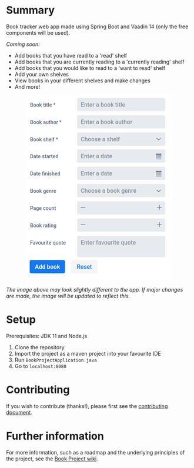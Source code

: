 # Summary

Book tracker web app made using Spring Boot and Vaadin 14 (only the free components will be used).

*Coming soon:*
- Add books that you have read to a 'read' shelf
- Add books that you are currently reading to a 'currently reading' shelf
- Add books that you would like to read to a 'want to read' shelf
- Add your own shelves
- View books in your different shelves and make changes
- And more!

<p align="center">
    <img src="/media/book-form.png" alt="New book form"/>
</p>

*The image above may look slightly different to the app. If major changes are made, the image will be updated to reflect this.*

# Setup

Prerequisites: JDK 11 and Node.js

1. Clone the repository
2. Import the project as a maven project into your favourite IDE
3. Run `BookProjectApplication.java`
4. Go to `localhost:8080`

# Contributing

If you wish to contribute (thanks!), please first see the [contributing document](https://github.com/knjk04/book-project/blob/master/CONTRIBUTING.md).

# Further information

For more information, such as a roadmap and the underlying principles of the project, see the [Book Project wiki](https://github.com/knjk04/book-project/wiki).
